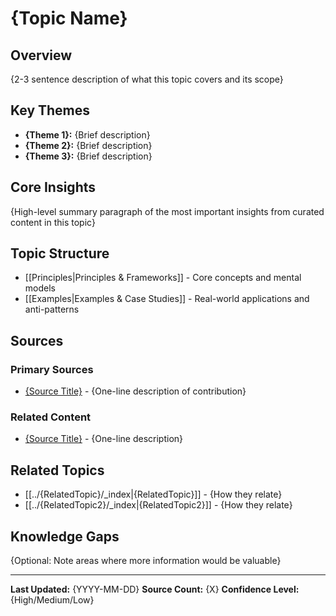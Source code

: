 # {Topic Name}

## Overview

{2-3 sentence description of what this topic covers and its scope}

## Key Themes

- **{Theme 1}:** {Brief description}
- **{Theme 2}:** {Brief description}
- **{Theme 3}:** {Brief description}

## Core Insights

{High-level summary paragraph of the most important insights from curated content in this topic}

## Topic Structure

- [[Principles|Principles & Frameworks]] - Core concepts and mental models
- [[Examples|Examples & Case Studies]] - Real-world applications and anti-patterns

## Sources

### Primary Sources
- [{Source Title}](../../Sources/{path}/curation-notes.md) - {One-line description of contribution}

### Related Content
- [{Source Title}](../../Sources/{path}/curation-notes.md) - {One-line description}

## Related Topics

- [[../{RelatedTopic}/_index|{RelatedTopic}]] - {How they relate}
- [[../{RelatedTopic2}/_index|{RelatedTopic2}]] - {How they relate}

## Knowledge Gaps

{Optional: Note areas where more information would be valuable}

---

**Last Updated:** {YYYY-MM-DD}
**Source Count:** {X}
**Confidence Level:** {High/Medium/Low}
